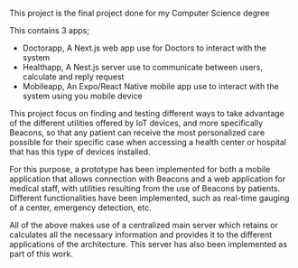 This project is the final project done for my Computer Science degree

This contains 3 apps;
- Doctorapp, A Next.js web app use for Doctors to interact with the system
- Healthapp, A Nest.js server use to communicate between users, calculate and reply request
- Mobileapp, An Expo/React Native mobile app use to interact with the system using you mobile device

This project focus on finding and testing different ways to take advantage of the different utilities offered by IoT devices, and more specifically Beacons, so that any patient can receive the most personalized care possible for their specific case when accessing a health center or hospital that has this type of devices installed.

For this purpose, a prototype has been implemented for both a mobile application that allows connection with Beacons and a web application for medical staff, with utilities resulting from the use of Beacons by patients. Different functionalities have been implemented, such as real-time gauging of a center, emergency detection, etc.

All of the above makes use of a centralized main server which retains or calculates all the necessary information and provides it to the different applications of the architecture. This server has also been implemented as part of this work.
